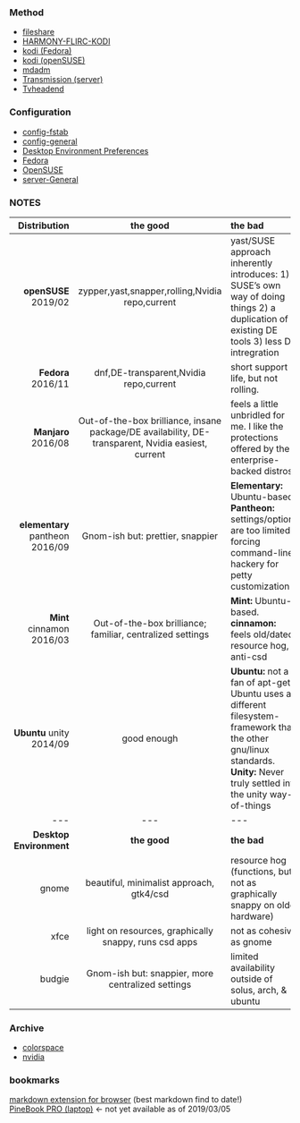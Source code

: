 ### Method
- [fileshare](fileshare.md)  
- [HARMONY-FLIRC-KODI](HARMONY-FLIRC-KODI.md)  
- [kodi (Fedora)](kodi-fedora.md)  
- [kodi (openSUSE)](kodi-opensuse.md)  
- [mdadm](mdadm.md)  
- [Transmission (server)](server-trans.md)  
- [Tvheadend](server-tvh.md)  

### Configuration
- [config-fstab](fstab.md)  
- [config-general](config.md)  
- [Desktop Environment Preferences](DE.md)
- [Fedora](fedora.md)  
- [OpenSUSE](opensuse.md)  
- [server-General](server-gen.md)  

### NOTES

Distribution	|	the good |	the bad
--:|:--:|:--
**openSUSE** 2019/02	|	zypper,yast,snapper,rolling,Nvidia repo,current	| yast/SUSE approach inherently introduces: 1) SUSE’s own way of doing things 2) a duplication of existing DE tools 3) less DE intregration
**Fedora** 2016/11	|	dnf,DE-transparent,Nvidia repo,current	| short support life, but not rolling.
**Manjaro** 2016/08	|	Out-of-the-box brilliance, insane package/DE availability, DE-transparent, Nvidia easiest, current	| feels a little unbridled for me. I like the protections offered by the enterprise-backed distros.
**elementary** pantheon 2016/09|	Gnom-ish but: prettier, snappier	| **Elementary:** Ubuntu-based. **Pantheon:** settings/options are too limited, forcing command-line hackery for petty customization
**Mint** cinnamon 2016/03	|	Out-of-the-box brilliance; familiar, centralized settings	| **Mint:** Ubuntu-based. **cinnamon:** feels old/dated, resource hog, anti-csd
**Ubuntu** unity 2014/09	|	good enough	| **Ubuntu:** not a fan of apt-get, Ubuntu uses a different filesystem-framework than the other gnu/linux standards. **Unity:** Never truly settled into the unity way-of-things
--- | --- | ---
**Desktop Environment**	|	**the good**	|	**the bad**
gnome	|	beautiful, minimalist approach, gtk4/csd | resource hog (functions, but not as graphically snappy on older hardware)
xfce	|	light on resources, graphically snappy, runs csd apps | not as cohesive as gnome
budgie	|	Gnom-ish but: snappier, more centralized settings	| limited availability outside of solus, arch, & ubuntu

### Archive
- [colorspace](colorspace.md)  
- [nvidia](nvidia.md)  

### bookmarks
[markdown extension for browser](https://github.com/simov/markdown-viewer) (best markdown find to date!)  
[PineBook PRO (laptop)](https://forum.pine64.org/showthread.php?tid=7093&pid=43850#pid43850) <- not yet available as of 2019/03/05  

